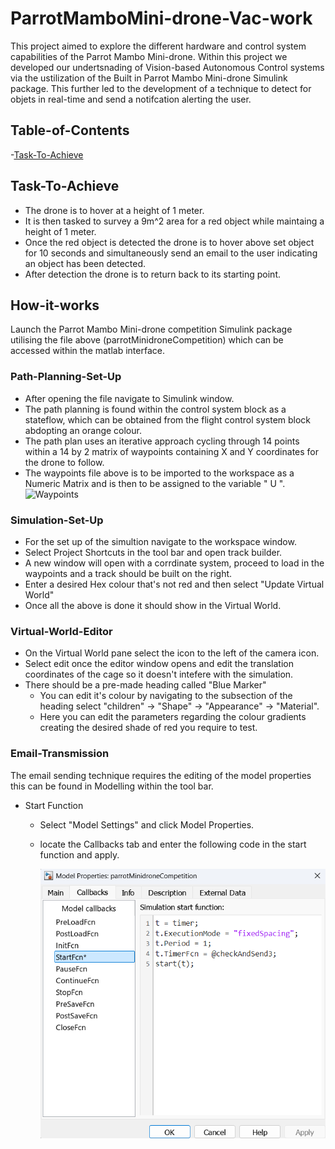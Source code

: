 # ParrotMamboMini-drone-Vac-work
This project aimed to explore the different hardware and control system capabilities of the Parrot Mambo Mini-drone. Within this project we developed our undertsnading of Vision-based Autonomous Control systems via the ustilization of the Built in Parrot Mambo Mini-drone Simulink package. This further led to the development of a technique to detect for objets in real-time and send a notifcation alerting the user.

## Table-of-Contents
-[Task-To-Achieve](#Task-To-Achieve)

## Task-To-Achieve
* The drone is to hover at a height of 1 meter.
* It is then tasked to survey a 9m^2 area for a red object while maintaing a height of 1 meter.
* Once the red object is detected the drone is to hover above set object for 10 seconds and simultaneously send an email to the user indicating an object has been detected.
* After detection the drone is to return back to its starting point.

## How-it-works
Launch the Parrot Mambo Mini-drone competition Simulink package utilising the file above (parrotMinidroneCompetition) which can be accessed within the matlab interface. 
### Path-Planning-Set-Up
* After opening the file navigate to Simulink window.
* The path planning is found within the control system block as a stateflow, which can be obtained from the flight control system block abdopting an orange colour.
* The path plan uses an iterative approach cycling through 14 points within a 14 by 2 matrix of waypoints containing X and Y coordinates for the drone to follow.
* The waypoints file above is to be imported to the workspace as a Numeric Matrix and is then to be assigned to the variable " U ".
 ![Waypoints]()
  
### Simulation-Set-Up
* For the set up of the simultion navigate to the workspace window.
* Select Project Shortcuts in the tool bar and open track builder.
* A new window will open with a corrdinate system, proceed to load in the waypoints and a track should be built on the right.
* Enter a desired Hex colour that's not red and then select "Update Virtual World"
* Once all the above is done it should show in the  Virtual World.
### Virtual-World-Editor
* On the Virtual World pane select the icon to the left of the camera icon.
* Select edit once the editor window opens and edit the translation coordinates of the cage so it doesn't intefere with the simulation.
* There should be a pre-made heading called "Blue Marker"
  - You can edit it's colour by navigating to the subsection of the heading select "children" -> "Shape" -> "Appearance" -> "Material".
  - Here you can edit the parameters regarding the colour gradients creating the desired shade of red you require to test.
### Email-Transmission
The email sending technique requires the editing of the model properties this can be found in Modelling within the tool bar. 
* Start Function
  - Select "Model Settings" and click Model Properties.
  - locate the Callbacks tab and enter the following code in the start function and apply.
    
    ![Function](https://github.com/Hirdhay20/ParrotMinidrone-Vac-work/blob/main/images/Screenshot%202025-07-04%20101237.png)
    
  


 
